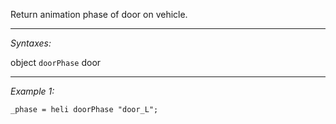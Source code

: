 Return animation phase of door on vehicle.


---
*Syntaxes:*

object `doorPhase` door

---
*Example 1:*

```sqf
_phase = heli doorPhase "door_L";
```
